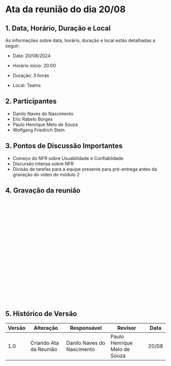 # Ata da reunião do dia 20/08

## 1. Data, Horário, Duração e Local

As informações sobre data, horário, duração e local estão detalhadas a seguir:

- Data: 20/08/2024

- Horário início: 20:00

- Duração: 3 horas

- Local: Teams

## 2. Participantes

- Danilo Naves do Nascimento
- Eric Rabelo Borges
- Paulo Henrique Melo de Souza
- Wolfgang Friedrich Stein

## 3. Pontos de Discussão Importantes

- Começo do NFR sobre Usuabilidade e Confiablidade
- Discursão intensa sobre NFR
- Divisão de tarefas para a equipe presente para pré-entrega antes da gravação do vídeo do módulo 2

## 4. Gravação da reunião

<center>
<iframe width="560" height="315" src="" title="YouTube video player" frameborder="0" allow="accelerometer; autoplay; clipboard-write; encrypted-media; gyroscope; picture-in-picture; web-share" referrerpolicy="strict-origin-when-cross-origin" allowfullscreen></iframe>
</center>

## 5. Histórico de Versão

| Versão | Alteração | Responsável | Revisor | Data |
|--------|-----------|-------------|---------|------|
| 1.0 | Criando Ata da Reunião | Danilo Naves do Nascimento | Paulo Henrique Melo de Souza |  20/08 |